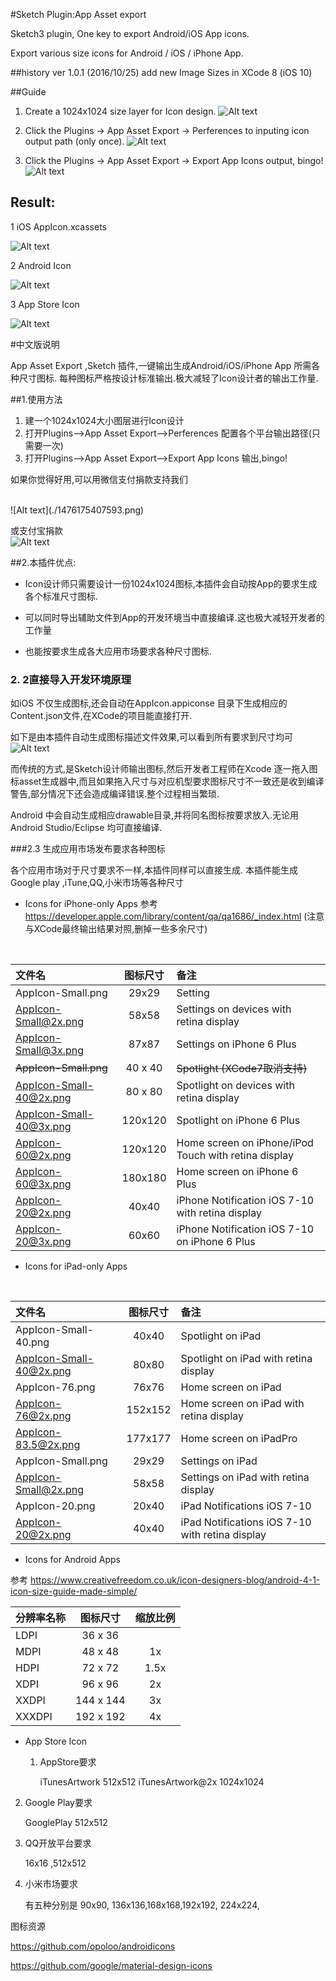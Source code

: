 #Sketch Plugin:App Asset export 

Sketch3 plugin, One key to export Android/iOS App icons.

Export various size icons for Android / iOS / iPhone App.

##history
ver 1.0.1 (2016/10/25) add new Image Sizes in XCode 8 (iOS 10) 

##Guide

1. Create a 1024x1024 size layer for Icon design.
![Alt text](./1476018467385.png)


2. Click the Plugins -> App Asset Export -> Perferences to inputing icon output path (only once).
![Alt text](./1476164517627.png)

3. Click the Plugins -> App Asset Export -> Export App Icons output, bingo!
![Alt text](./1476164576267.png)

## Result:

1  iOS AppIcon.xcassets

![Alt text](./1477389182544.png)


2 Android Icon

![Alt text](./1476018341670.png)

3 App Store Icon

![Alt text](./1476018548285.png)


#中文版说明 

App Asset Export ,Sketch 插件,一键输出生成Android/iOS/iPhone App 所需各种尺寸图标.
每种图标严格按设计标准输出.极大减轻了Icon设计者的输出工作量.


##1.使用方法

1.  建一个1024x1024大小图层进行Icon设计
2.  打开Plugins-->App Asset Export-->Perferences 配置各个平台输出路径(只需要一次)
3.  打开Plugins-->App Asset Export-->Export App Icons 输出,bingo!

如果你觉得好用,可以用微信支付捐款支持我们

<br>
![Alt text](./1476175407593.png)

或支付宝捐款
<br>
![Alt text](./1476175440258.png)





##2.本插件优点:

+   Icon设计师只需要设计一份1024x1024图标,本插件会自动按App的要求生成各个标准尺寸图标. 


+  可以同时导出辅助文件到App的开发环境当中直接编译.这也极大减轻开发者的工作量 

+  也能按要求生成各大应用市场要求各种尺寸图标.



### 2. 2直接导入开发环境原理


如iOS 不仅生成图标,还会自动在AppIcon.appiconse 目录下生成相应的Content.json文件,在XCode的项目能直接打开.


如下是由本插件自动生成图标描述文件效果,可以看到所有要求到尺寸均可
![Alt text](./1477389182544.png)

而传统的方式,是Sketch设计师输出图标,然后开发者工程师在Xcode 逐一拖入图标asset生成器中,而且如果拖入尺寸与对应机型要求图标尺寸不一致还是收到编译警告,部分情况下还会造成编译错误.整个过程相当繁琐.


Android 中会自动生成相应drawable目录,并将同名图标按要求放入.无论用Android Studio/Eclipse 均可直接编译.



###2.3 生成应用市场发布要求各种图标

各个应用市场对于尺寸要求不一样,本插件同样可以直接生成.
本插件能生成 Google play ,iTune,QQ,小米市场等各种尺寸

+  Icons for iPhone-only Apps
参考 https://developer.apple.com/library/content/qa/qa1686/_index.html
(注意与XCode最终输出结果对照,删掉一些多余尺寸)
<br>


|   文件名    |   图标尺寸 |  备注 | 
| :--------      | :--------:| :--------| 
| AppIcon-Small.png    |   29x29 | Setting  | 
| AppIcon-Small@2x.png    |   58x58 |  Settings on devices with retina display |  
| AppIcon-Small@3x.png    |   87x87 |  Settings on iPhone 6 Plus |  
| ~~AppIcon-Small.png~~    |   40 x 40 |  ~~Spotlight (XCode7取消支持)~~ |
| AppIcon-Small-40@2x.png    |   80 x 80 | Spotlight on devices with retina display |  
| AppIcon-Small-40@3x.png     |   120x120 | Spotlight on iPhone 6 Plus |  
| AppIcon-60@2x.png    |   120x120 | Home screen on iPhone/iPod Touch with retina display | 
| AppIcon-60@3x.png    |   180x180 | Home screen on iPhone 6 Plus | 
| AppIcon-20@2x.png    |   40x40 | iPhone Notification iOS 7-10  with retina display| 
| AppIcon-20@3x.png    |   60x60 | iPhone Notification iOS 7-10 on iPhone 6 Plus| 

+  Icons for iPad-only Apps
<br>

|   文件名    |   图标尺寸 |  备注 | 
| :--------      | :--------:| :--------| 
| AppIcon-Small-40.png    |   40x40 | Spotlight on iPad  | 
| AppIcon-Small-40@2x.png    |   80x80 | Spotlight on iPad with retina display  | 
| AppIcon-76.png    |   76x76 | Home screen on iPad  | 
| AppIcon-76@2x.png    |   152x152 | Home screen on iPad with retina display  | 
| AppIcon-83.5@2x.png    |   177x177 | Home screen on iPadPro  | 
| AppIcon-Small.png    |   29x29 | Settings on iPad  | 
| AppIcon-Small@2x.png    |  58x58 | Settings on iPad with retina display  | 
| AppIcon-20.png    |  20x40 | iPad Notifications iOS 7-10   |
| AppIcon-20@2x.png    |  40x40 | iPad Notifications iOS 7-10   with retina display|

+ Icons for Android Apps


参考  https://www.creativefreedom.co.uk/icon-designers-blog/android-4-1-icon-size-guide-made-simple/



| 分辨率名称      |   图标尺寸 |  缩放比例 | 
| :--------      | :--------:| :--------:| 
| LDPI    |   36 x 36 |   | 
| MDPI    |   48 x 48 |  1x |  
| HDPI    |   72 x 72 |  1.5x |  
| XDPI    |   96 x 96 |  2x |  
| XXDPI    |   144 x 144 | 3x |  
| XXXDPI    |   192 x 192 | 4x | 

+ App Store Icon 

  1. AppStore要求
  
     iTunesArtwork  512x512
     iTunesArtwork@2x 1024x1024
   
 2. Google Play要求
 
     GooglePlay 512x512

  3. QQ开放平台要求
  
       16x16 ,512x512
       
   4. 小米市场要求
   
      有五种分别是
       90x90, 136x136,168x168,192x192, 224x224,       

图标资源

https://github.com/opoloo/androidicons

https://github.com/google/material-design-icons
 

